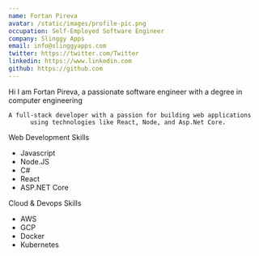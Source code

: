 ```yaml
---
name: Fortan Pireva
avatar: /static/images/profile-pic.png
occupation: Self-Employed Software Engineer
company: Slinggy Apps
email: info@slinggyapps.com
twitter: https://twitter.com/Twitter
linkedin: https://www.linkedin.com
github: https://github.com
---
```


Hi I am Fortan Pireva, a passionate software engineer with a degree in computer engineering

    A full-stack developer with a passion for building web applications
          using technologies like React, Node, and Asp.Net Core.

Web Development Skills

- Javascript
- Node.JS
- C#
- React
- ASP.NET Core

Cloud & Devops Skills

- AWS
- GCP
- Docker
- Kubernetes
